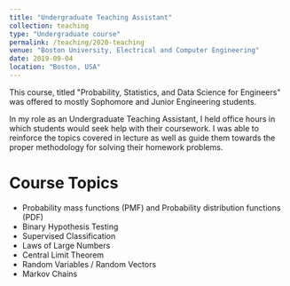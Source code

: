 ```yaml
---
title: "Undergraduate Teaching Assistant"
collection: teaching
type: "Undergraduate course"
permalink: /teaching/2020-teaching
venue: "Boston University, Electrical and Computer Engineering"
date: 2019-09-04
location: "Boston, USA"
---
```


This course, titled "Probability, Statistics, and Data Science for Engineers" was offered to mostly Sophomore and Junior Engineering students. 

In my role as an Undergraduate Teaching Assistant, I held office hours in which students would seek help with their coursework. I was able to reinforce the topics covered in lecture as well as guide them towards the proper methodology for solving their homework problems.

Course Topics
======
- Probability mass functions (PMF) and Probability distribution functions (PDF)
- Binary Hypothesis Testing
- Supervised Classification
- Laws of Large Numbers
- Central Limit Theorem
- Random Variables / Random Vectors
- Markov Chains

